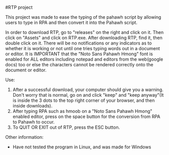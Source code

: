 #RTP project

This project was made to ease the typing of the pahawh script by allowing users to type in RPA and then convert it into the Pahawh script.

In order to download RTP, go to "releases" on the right and click on it. Then click on "Assets" and click on RTP.exe. After downloading RTP, find it, then double click on it. There will be no notifications or any indicators as to whether it is working or not until one tries typing words out in a document or editor. It is IMPORTANT that the "Noto Sans Pahawh Hmong" font is enabled for ALL editors including notepad and editors from the web(google docs) too or else the characters cannot be rendered correctly onto the document or editor.

Use:
1. After a successful download, your computer should give you a warning. Don't worry that is normal, go on and click "keep" and "keep anyway"(It is inside the 3 dots to the top right corner of your browser, and then inside downloads).
2. After typing RPA such as hmoob on a "Noto Sans Pahawh Hmong" enabled editor, press on the space button for the conversion from RPA to Pahawh to occur.
3. To QUIT OR EXIT out of RTP, press the ESC button.

Other information:
* Have not tested the program in Linux, and was made for Windows
